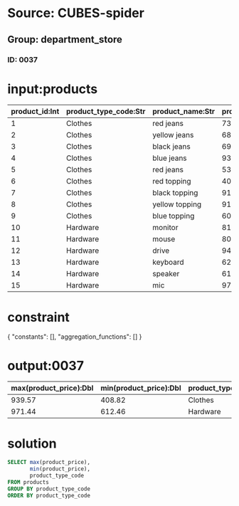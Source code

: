 # Source: CUBES-spider
## Group: department_store
### ID: 0037

# input:products

| product_id:Int | product_type_code:Str | product_name:Str | product_price:Dbl |
|---|---|---|---|
| 1 | Clothes | red jeans | 734.73 |
| 2 | Clothes | yellow jeans | 687.23 |
| 3 | Clothes | black jeans | 695.16 |
| 4 | Clothes | blue jeans | 939.57 |
| 5 | Clothes | red jeans | 534.52 |
| 6 | Clothes | red topping | 408.82 |
| 7 | Clothes | black topping | 916.53 |
| 8 | Clothes | yellow topping | 918.41 |
| 9 | Clothes | blue topping | 604.86 |
| 10 | Hardware | monitor | 813.76 |
| 11 | Hardware | mouse | 803.74 |
| 12 | Hardware | drive | 944.96 |
| 13 | Hardware | keyboard | 629.89 |
| 14 | Hardware | speaker | 612.46 |
| 15 | Hardware | mic | 971.44 |

# constraint

{
  "constants": [],
  "aggregation_functions": []
}

# output:0037

| max(product_price):Dbl | min(product_price):Dbl | product_type_code:Str |
|---|---|---|
| 939.57 | 408.82 | Clothes |
| 971.44 | 612.46 | Hardware |

# solution

```sql
SELECT max(product_price),
       min(product_price),
       product_type_code
FROM products
GROUP BY product_type_code
ORDER BY product_type_code
```

